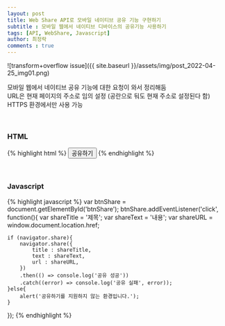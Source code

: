 ```yaml
---
layout: post
title: Web Share API로 모바일 네이티브 공유 기능 구현하기
subtitle : 모바일 웹에서 네이티브 디바이스의 공유기능 사용하기
tags: [API, WebShare, Javascript]
author: 최정락
comments : true
---
```


![transform+overflow issue]({{ site.baseurl }}/assets/img/post_2022-04-25_img01.png)

모바일 웹에서 네이티브 공유 기능에 대한 요청이 와서 정리해둠  
URL은 현재 페이지의 주소로 임의 설정 (공란으로 둬도 현재 주소로 설정된다 함)  
HTTPS 환경에서만 사용 가능


<br>

### HTML
{% highlight html %}
<button type="button" id="btnShare">공유하기</button>
{% endhighlight %}

<br>

### Javascript
{% highlight javascript %}
var btnShare = document.getElementById('btnShare');
btnShare.addEventListener('click', function(){
    var shareTitle = '제목';
    var shareText = '내용';
    var shareURL = window.document.location.href;
    
    if (navigator.share){
        navigator.share({
            title : shareTitle,
            text : shareText,
            url : shareURL,
        })
        .then(() => console.log('공유 성공'))
        .catch((error) => console.log('공유 실패', error));
    }else{
        alert('공유하기를 지원하지 않는 환경입니다.');	
    }
});
{% endhighlight %}
